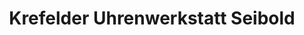 ---
title: "Krefelder Uhrenwerkstatt Seibold"
url: /krefeld/krefelder-uhrenwerkstatt-seibold/
shop: Uhren
---